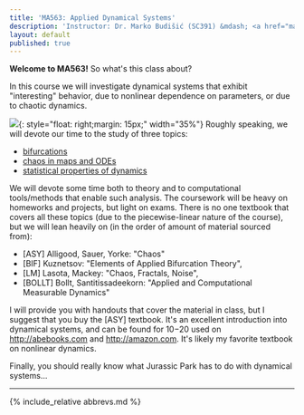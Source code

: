 ```yaml
---
title: 'MA563: Applied Dynamical Systems'
description: 'Instructor: Dr. Marko Budišić (SC391) &mdash; <a href="mailto:mbudisic@clarkson.edu">mbudisic@clarkson.edu</a> &mdash; MoWeFr 9-9.50a  (Snell 112) '
layout: default
published: true
---
```


**Welcome to MA563!** So what's this class about?

In this course we will investigate dynamical systems that exhibit "interesting" behavior, due to nonlinear dependence on parameters, or due to chaotic dynamics.

![](http://rogueplanet.tv/wp-content/uploads/2014/09/jurassic-park-jeff-goldblum-tyrannosaur.jpg){: style="float: right;margin: 15px;" width="35%"} Roughly speaking, we will devote our time to the study of three topics:

* [bifurcations](http://www.scholarpedia.org/article/Bifurcation)
* [chaos in maps and ODEs](https://en.wikipedia.org/wiki/Chaos_theory)
* [statistical properties of dynamics](https://www.pnas.org/content/112/7/1907)

We will devote some time both to theory and to computational tools/methods that enable such analysis. The coursework will be heavy on homeworks and projects, but light on exams. There is no one textbook that covers all these topics (due to the piecewise-linear nature of the course), but we will lean heavily on (in the order of amount of material sourced from):

* [ASY] Alligood, Sauer, Yorke: "Chaos"
* [BIF] Kuznetsov: "Elements of Applied Bifurcation Theory",
* [LM] Lasota, Mackey: "Chaos, Fractals, Noise",
* [BOLLT] Bollt, Santitissadeekorn: "Applied and Computational Measurable Dynamics"

I will provide you with handouts that cover the material in class, but I suggest that you buy the [ASY] textbook. It's an excellent introduction into dynamical systems, and can be found for $10-$20 used on <http://abebooks.com> and <http://amazon.com>. It's likely my favorite textbook on nonlinear dynamics.

Finally, you should really know what Jurassic Park has to do with dynamical systems...

---

{% include_relative abbrevs.md %}
